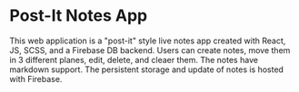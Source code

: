 # Post-It Notes App
This web application is a "post-it" style live notes app created with React, JS, SCSS, and a Firebase DB backend. Users can create notes, move them in 3 different planes, edit, delete, and cleaer them. The notes have markdown support. The persistent storage and update of notes is hosted with Firebase. 
